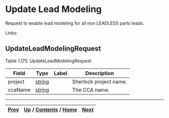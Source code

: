 
# Update Lead Modeling

Request to enable lead modeling for all non LEADLESS parts leads.

Links:

## UpdateLeadModelingRequest

Table 1.175. UpdateLeadModelingRequest

Field| Type| Label| Description  
---|---|---|---  
project| [string](ch01s11.md "gRPC Scalar Value Types")|  | Sherlock project name.  
ccaName| [string](ch01s11.md "gRPC Scalar Value Types")|  | The CCA name.  
  
  

* * *

[Prev](ch01s08s07s05.md) | [Up](ch01s08.md) / [Contents](index.md) / [Home](../../index.htm)|  [Next](ch01s08s08s02.md)  
---|---|---

